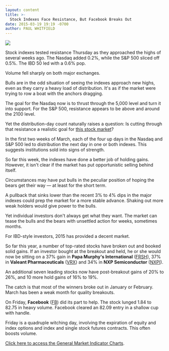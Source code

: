 ```yaml
---
layout: content
title: >-
  Stock Indexes Face Resistance, But Facebook Breaks Out
date: 2015-03-19 19:19 -0700
author: PAUL WHITFIELD
---
```






![](https://www.investors.com/wp-content/uploads/ibd-migrated-images/MPv_150320_635623754467404332.png)









  

Stock indexes tested resistance Thursday as they approached the highs of several weeks ago. The Nasdaq added 0.2%, while the S&P 500 sliced off 0.5%. The IBD 50 led with a 0.6% pop.

  

Volume fell sharply on both major exchanges.

  

Bulls are in the odd situation of seeing the indexes approach new highs, even as they carry a heavy load of distribution. It's as if the market were trying to row a boat with the anchors dragging.

  

The goal for the Nasdaq now is to thrust through the 5,000 level and turn it into support. For the S&P 500, resistance appears to be above and around the 2100 level.

  

Yet the distribution-day count naturally raises a question: Is cutting through that resistance a realistic goal for [this stock market](https://www.investors.com/stock-market-today)?

  

In the first two weeks of March, each of the four up days in the Nasdaq and S&P 500 led to distribution the next day in one or both indexes. This suggests institutions sold into signs of strength.

  

So far this week, the indexes have done a better job of holding gains. However, it isn't clear if the market has put opportunistic selling behind itself.

  

Circumstances may have put bulls in the peculiar position of hoping the bears get their way — at least for the short term.

  

A pullback that sinks lower than the recent 3% to 4% dips in the major indexes could prep the market for a more stable advance. Shaking out more weak holders would give power to the bulls.

  

Yet individual investors don't always get what they want. The market can tease the bulls and the bears with unsettled action for weeks, sometimes months.

  

For IBD-style investors, 2015 has provided a decent market.

  

So far this year, a number of top-rated stocks have broken out and booked solid gains. If an investor bought at the breakout and held, he or she would now be sitting on a 37% gain in **Papa Murphy's International** ([FRSH](https://research.investors.com/quote.aspx?symbol=FRSH)), 37% in **Valeant Pharmaceuticals** ([VRX](https://research.investors.com/quote.aspx?symbol=VRX)) and 34% in **NXP Semiconductor** ([NXPI](https://research.investors.com/quote.aspx?symbol=NXPI)).

  

An additional seven leading stocks now have post-breakout gains of 20% to 26%, and 10 more hold gains of 16% to 19%.

  

The catch is that most of the winners broke out in January or February. March has been a weak month for quality breakouts.

  

On Friday, **Facebook** ([FB](https://research.investors.com/quote.aspx?symbol=FB)) did its part to help. The stock lunged 1.84 to 82.75 in heavy volume. Facebook cleared an 82.09 entry in a shallow cup with handle.

  

Friday is a quadruple witching day, involving the expiration of equity and index options and index and single stock futures contracts. This often boosts volume.

  

[Click here to access the General Market Indicator Charts](https://www.investors.com/pdf/GMI_032015.pdf).




